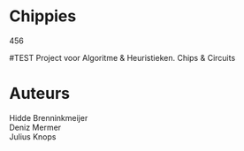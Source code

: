# Chippies


456

#TEST
Project voor Algoritme & Heuristieken. Chips & Circuits

# Auteurs

Hidde Brenninkmeijer\
Deniz Mermer\
Julius Knops


